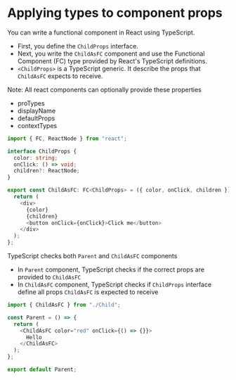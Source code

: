 # Applying types to component props

You can write a functional component in React using TypeScript.

- First, you define the `ChildProps` interface.
- Next, you write the `ChildAsFC` component and use the Functional Component (FC) type provided by React's TypeScript definitions. 
- `<ChildProps>` is a TypeScript generic. It describe the props that `ChildAsFC` expects to receive.

Note: All react components can optionally provide these properties

- proTypes
- displayName
- defaultProps
- contextTypes

```typescript
import { FC, ReactNode } from "react";

interface ChildProps {
  color: string;
  onClick: () => void;
  children?: ReactNode;
}

export const ChildAsFC: FC<ChildProps> = ({ color, onClick, children }) => {
  return (
    <div>
      {color}
      {children}
      <button onClick={onClick}>Click me</button>
    </div>
  );
};
```

TypeScript checks both `Parent` and `ChildAsFC` components

- In `Parent` component, TypeScript checks if the correct props are provided to `ChildAsFC`
- In `ChildAsFC` component, TypeScript checks if `ChildProps` interface define all props `ChildAsFC` is expected to receive

```typescript
import { ChildAsFC } from "./Child";

const Parent = () => {
  return (
    <ChildAsFC color="red" onClick={() => {}}>
      Hello
    </ChildAsFC>
  );
};

export default Parent;
```
